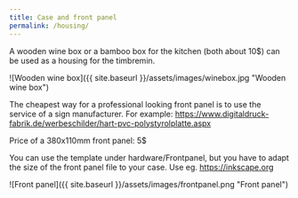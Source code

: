 ```yaml
---
title: Case and front panel
permalink: /housing/
---
```

A wooden wine box or a bamboo box for the kitchen (both about 10$) can be used as a housing for the timbremin.

![Wooden wine box]({{ site.baseurl }}/assets/images/winebox.jpg "Wooden wine box")

The cheapest way for a professional looking front panel is to use the service of a sign manufacturer. For example:
https://www.digitaldruck-fabrik.de/werbeschilder/hart-pvc-polystyrolplatte.aspx

Price of a 380x110mm front panel: 5$

You can use the template under hardware/Frontpanel, but you have to adapt the size of the front panel file to your case. Use eg. https://inkscape.org

![Front panel]({{ site.baseurl }}/assets/images/frontpanel.png "Front panel")

